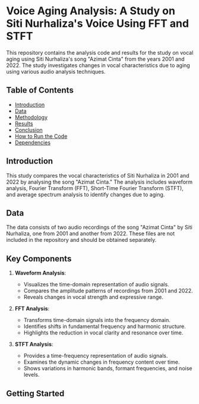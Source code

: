 # Voice Aging Analysis: A Study on Siti Nurhaliza's Voice Using FFT and STFT

This repository contains the analysis code and results for the study on vocal aging using Siti Nurhaliza's song "Azimat Cinta" from the years 2001 and 2022. The study investigates changes in vocal characteristics due to aging using various audio analysis techniques.

## Table of Contents
- [Introduction](#introduction)
- [Data](#data)
- [Methodology](#methodology)
- [Results](#results)
- [Conclusion](#conclusion)
- [How to Run the Code](#how-to-run-the-code)
- [Dependencies](#dependencies)

## Introduction
This study compares the vocal characteristics of Siti Nurhaliza in 2001 and 2022 by analysing the song "Azimat Cinta." The analysis includes waveform analysis, Fourier Transform (FFT), Short-Time Fourier Transform (STFT), and average spectrum analysis to identify changes due to aging.

## Data
The data consists of two audio recordings of the song "Azimat Cinta" by Siti Nurhaliza, one from 2001 and another from 2022. These files are not included in the repository and should be obtained separately.

## Key Components

1. **Waveform Analysis**: 
   - Visualizes the time-domain representation of audio signals.
   - Compares the amplitude patterns of recordings from 2001 and 2022.
   - Reveals changes in vocal strength and expressive range.

2. **FFT Analysis**: 
   - Transforms time-domain signals into the frequency domain.
   - Identifies shifts in fundamental frequency and harmonic structure.
   - Highlights the reduction in vocal clarity and resonance over time.

3. **STFT Analysis**:
   - Provides a time-frequency representation of audio signals.
   - Examines the dynamic changes in frequency content over time.
   - Shows variations in harmonic bands, formant frequencies, and noise levels.

## Getting Started
